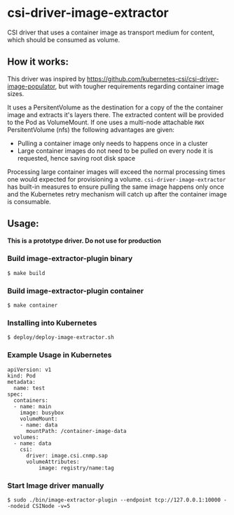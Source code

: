 # csi-driver-image-extractor

CSI driver that uses a container image as transport medium for content, which should be consumed as volume.

## How it works:

This driver was inspired by https://github.com/kubernetes-csi/csi-driver-image-populator, but with tougher requirements regarding container image sizes.

It uses a PersitentVolume as the destination for a copy of the the container image and extracts it's layers there. The extracted content will be provided to the Pod as VolumeMount.
If one uses a multi-node attachable `RWX` PersitentVolume (nfs) the following advantages are given:
* Pulling a container image only needs to happens once in a cluster
* Large container images do not need to be pulled on every node it is requested, hence saving root disk space

Processing large container images will exceed the normal processing times one would expected for provisioning a volume. `csi-driver-image-extractor` has built-in measures to ensure pulling the same image happens only once and the Kubernetes retry mechanism will catch up after the container image is consumable.

## Usage:

**This is a prototype driver. Do not use for production**

### Build image-extractor-plugin binary
```
$ make build
```

### Build image-extractor-plugin container
```
$ make container
```

### Installing into Kubernetes
```
$ deploy/deploy-image-extractor.sh
```

### Example Usage in Kubernetes
```
apiVersion: v1
kind: Pod
metadata:
  name: test
spec:
  containers:
  - name: main
    image: busybox
    volumeMount:
    - name: data
      mountPath: /container-image-data
  volumes:
  - name: data
    csi:
      driver: image.csi.cnmp.sap
      volumeAttributes:
          image: registry/name:tag
```

### Start Image driver manually
```
$ sudo ./bin/image-extractor-plugin --endpoint tcp://127.0.0.1:10000 --nodeid CSINode -v=5
```
